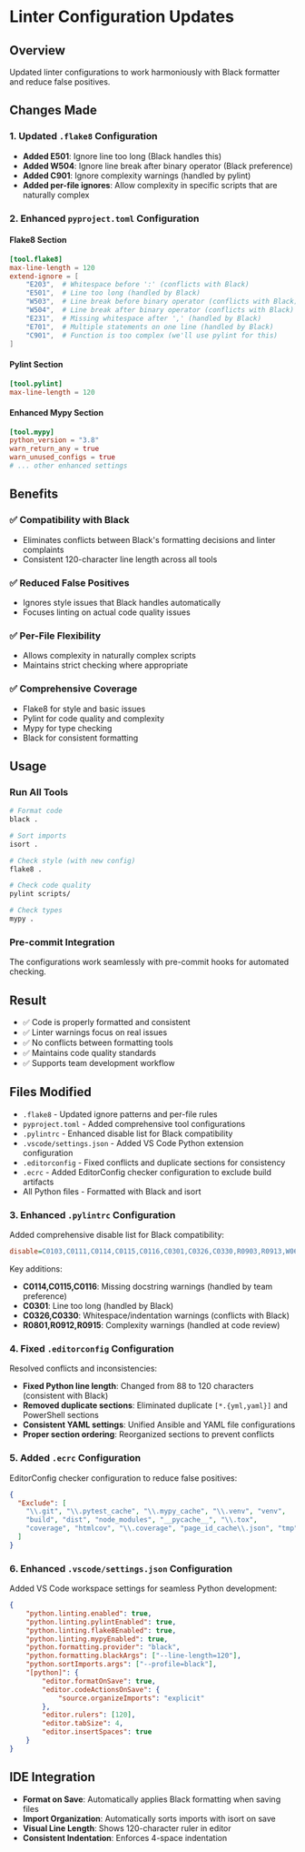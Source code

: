 # Linter Configuration Updates

## Overview
Updated linter configurations to work harmoniously with Black formatter and reduce false positives.

## Changes Made

### 1. Updated `.flake8` Configuration
- **Added E501**: Ignore line too long (Black handles this)
- **Added W504**: Ignore line break after binary operator (Black preference)
- **Added C901**: Ignore complexity warnings (handled by pylint)
- **Added per-file ignores**: Allow complexity in specific scripts that are naturally complex

### 2. Enhanced `pyproject.toml` Configuration

#### Flake8 Section
```toml
[tool.flake8]
max-line-length = 120
extend-ignore = [
    "E203",  # Whitespace before ':' (conflicts with Black)
    "E501",  # Line too long (handled by Black)
    "W503",  # Line break before binary operator (conflicts with Black)
    "W504",  # Line break after binary operator (conflicts with Black)
    "E231",  # Missing whitespace after ',' (handled by Black)
    "E701",  # Multiple statements on one line (handled by Black)
    "C901",  # Function is too complex (we'll use pylint for this)
]
```

#### Pylint Section
```toml
[tool.pylint]
max-line-length = 120
```

#### Enhanced Mypy Section
```toml
[tool.mypy]
python_version = "3.8"
warn_return_any = true
warn_unused_configs = true
# ... other enhanced settings
```

## Benefits

### ✅ **Compatibility with Black**
- Eliminates conflicts between Black's formatting decisions and linter complaints
- Consistent 120-character line length across all tools

### ✅ **Reduced False Positives**
- Ignores style issues that Black handles automatically
- Focuses linting on actual code quality issues

### ✅ **Per-File Flexibility**
- Allows complexity in naturally complex scripts
- Maintains strict checking where appropriate

### ✅ **Comprehensive Coverage**
- Flake8 for style and basic issues
- Pylint for code quality and complexity
- Mypy for type checking
- Black for consistent formatting

## Usage

### Run All Tools
```bash
# Format code
black .

# Sort imports
isort .

# Check style (with new config)
flake8 .

# Check code quality
pylint scripts/

# Check types
mypy .
```

### Pre-commit Integration
The configurations work seamlessly with pre-commit hooks for automated checking.

## Result
- ✅ Code is properly formatted and consistent
- ✅ Linter warnings focus on real issues
- ✅ No conflicts between formatting tools
- ✅ Maintains code quality standards
- ✅ Supports team development workflow

## Files Modified
- `.flake8` - Updated ignore patterns and per-file rules
- `pyproject.toml` - Added comprehensive tool configurations
- `.pylintrc` - Enhanced disable list for Black compatibility
- `.vscode/settings.json` - Added VS Code Python extension configuration
- `.editorconfig` - Fixed conflicts and duplicate sections for consistency
- `.ecrc` - Added EditorConfig checker configuration to exclude build artifacts
- All Python files - Formatted with Black and isort

### 3. Enhanced `.pylintrc` Configuration
Added comprehensive disable list for Black compatibility:
```ini
disable=C0103,C0111,C0114,C0115,C0116,C0301,C0326,C0330,R0903,R0913,W0613,W0622,E1101,R0801,R0912,R0915
```

Key additions:
- **C0114,C0115,C0116**: Missing docstring warnings (handled by team preference)
- **C0301**: Line too long (handled by Black)
- **C0326,C0330**: Whitespace/indentation warnings (conflicts with Black)
- **R0801,R0912,R0915**: Complexity warnings (handled at code review)

### 4. Fixed `.editorconfig` Configuration
Resolved conflicts and inconsistencies:
- **Fixed Python line length**: Changed from 88 to 120 characters (consistent with Black)
- **Removed duplicate sections**: Eliminated duplicate `[*.{yml,yaml}]` and PowerShell sections
- **Consistent YAML settings**: Unified Ansible and YAML file configurations
- **Proper section ordering**: Reorganized sections to prevent conflicts

### 5. Added `.ecrc` Configuration
EditorConfig checker configuration to reduce false positives:
```json
{
  "Exclude": [
    "\\.git", "\\.pytest_cache", "\\.mypy_cache", "\\.venv", "venv",
    "build", "dist", "node_modules", "__pycache__", "\\.tox",
    "coverage", "htmlcov", "\\.coverage", "page_id_cache\\.json", "tmp"
  ]
}
```

### 6. Enhanced `.vscode/settings.json` Configuration
Added VS Code workspace settings for seamless Python development:
```json
{
    "python.linting.enabled": true,
    "python.linting.pylintEnabled": true,
    "python.linting.flake8Enabled": true,
    "python.linting.mypyEnabled": true,
    "python.formatting.provider": "black",
    "python.formatting.blackArgs": ["--line-length=120"],
    "python.sortImports.args": ["--profile=black"],
    "[python]": {
        "editor.formatOnSave": true,
        "editor.codeActionsOnSave": {
            "source.organizeImports": "explicit"
        },
        "editor.rulers": [120],
        "editor.tabSize": 4,
        "editor.insertSpaces": true
    }
}
```

## IDE Integration
- **Format on Save**: Automatically applies Black formatting when saving files
- **Import Organization**: Automatically sorts imports with isort on save
- **Visual Line Length**: Shows 120-character ruler in editor
- **Consistent Indentation**: Enforces 4-space indentation
